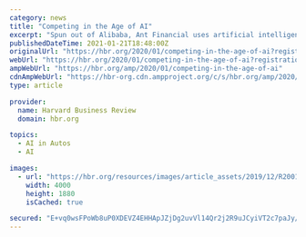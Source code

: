 ```yaml
---
category: news
title: "Competing in the Age of AI"
excerpt: "Spun out of Alibaba, Ant Financial uses artificial intelligence and data from Alipay ... products (like Amazon’s warehouse robots or Waymo, Google’s self-driving car service)."
publishedDateTime: 2021-01-21T18:48:00Z
originalUrl: "https://hbr.org/2020/01/competing-in-the-age-of-ai?registration=success"
webUrl: "https://hbr.org/2020/01/competing-in-the-age-of-ai?registration=success"
ampWebUrl: "https://hbr.org/amp/2020/01/competing-in-the-age-of-ai"
cdnAmpWebUrl: "https://hbr-org.cdn.ampproject.org/c/s/hbr.org/amp/2020/01/competing-in-the-age-of-ai"
type: article

provider:
  name: Harvard Business Review
  domain: hbr.org

topics:
  - AI in Autos
  - AI

images:
  - url: "https://hbr.org/resources/images/article_assets/2019/12/R2001C_GUY.jpg"
    width: 4000
    height: 1880
    isCached: true

secured: "E+vq0wsFPoWb8uP0XDEVZ4EHHApJZjDg2uvVl14Qr2j2R9uJCyiVT2c7paJy/xDB10hVi6OFbTtNkPjOS7+VGQNrHc7lBUYHkF7G3NUFwVVcP5miBRr0EoKLt00zp4zP61V5aNjx+1zr/GSBxsQt6GG8URVAK9uu8QmmHmmOVCDrs1ZW+dulheSXdskK4xua3wBb1sEDG6ene/D8FLJYD/cg8qG2jOfKM9qQTswv/p5yJ8ulw53Ce6PjnBXC01KLvr7S9B6yFzNdp6dBhq5yqh0LMr6drDx9cOXyiqGF/ZwzHiYMyZBIe53bvl16vohWC5OgeN1LMwsTJ5j4jo0oUE5h5zadQJqNRTNiY8nKNAg=;g5MZ0kna6q/57JWrIEjk6g=="
---
```


